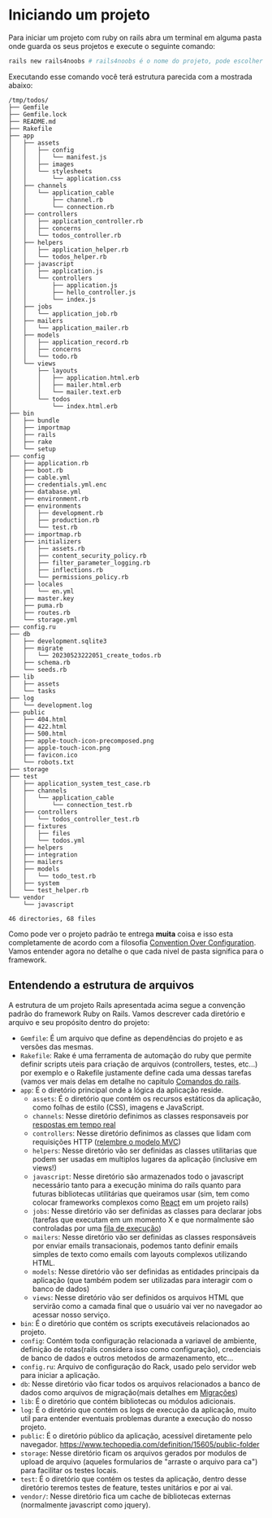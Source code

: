 # Iniciando um projeto

Para iniciar um projeto com ruby on rails abra um terminal em alguma pasta onde guarda os seus projetos e execute o seguinte comando:

```sh
rails new rails4noobs # rails4noobs é o nome do projeto, pode escolher qualquer um
```

Executando esse comando você terá estrutura parecida com a mostrada abaixo:

```
/tmp/todos/
├── Gemfile
├── Gemfile.lock
├── README.md
├── Rakefile
├── app
│   ├── assets
│   │   ├── config
│   │   │   └── manifest.js
│   │   ├── images
│   │   └── stylesheets
│   │       └── application.css
│   ├── channels
│   │   └── application_cable
│   │       ├── channel.rb
│   │       └── connection.rb
│   ├── controllers
│   │   ├── application_controller.rb
│   │   ├── concerns
│   │   └── todos_controller.rb
│   ├── helpers
│   │   ├── application_helper.rb
│   │   └── todos_helper.rb
│   ├── javascript
│   │   ├── application.js
│   │   └── controllers
│   │       ├── application.js
│   │       ├── hello_controller.js
│   │       └── index.js
│   ├── jobs
│   │   └── application_job.rb
│   ├── mailers
│   │   └── application_mailer.rb
│   ├── models
│   │   ├── application_record.rb
│   │   ├── concerns
│   │   └── todo.rb
│   └── views
│       ├── layouts
│       │   ├── application.html.erb
│       │   ├── mailer.html.erb
│       │   └── mailer.text.erb
│       └── todos
│           └── index.html.erb
├── bin
│   ├── bundle
│   ├── importmap
│   ├── rails
│   ├── rake
│   └── setup
├── config
│   ├── application.rb
│   ├── boot.rb
│   ├── cable.yml
│   ├── credentials.yml.enc
│   ├── database.yml
│   ├── environment.rb
│   ├── environments
│   │   ├── development.rb
│   │   ├── production.rb
│   │   └── test.rb
│   ├── importmap.rb
│   ├── initializers
│   │   ├── assets.rb
│   │   ├── content_security_policy.rb
│   │   ├── filter_parameter_logging.rb
│   │   ├── inflections.rb
│   │   └── permissions_policy.rb
│   ├── locales
│   │   └── en.yml
│   ├── master.key
│   ├── puma.rb
│   ├── routes.rb
│   └── storage.yml
├── config.ru
├── db
│   ├── development.sqlite3
│   ├── migrate
│   │   └── 20230523222051_create_todos.rb
│   ├── schema.rb
│   └── seeds.rb
├── lib
│   ├── assets
│   └── tasks
├── log
│   └── development.log
├── public
│   ├── 404.html
│   ├── 422.html
│   ├── 500.html
│   ├── apple-touch-icon-precomposed.png
│   ├── apple-touch-icon.png
│   ├── favicon.ico
│   └── robots.txt
├── storage
├── test
│   ├── application_system_test_case.rb
│   ├── channels
│   │   └── application_cable
│   │       └── connection_test.rb
│   ├── controllers
│   │   └── todos_controller_test.rb
│   ├── fixtures
│   │   ├── files
│   │   └── todos.yml
│   ├── helpers
│   ├── integration
│   ├── mailers
│   ├── models
│   │   └── todo_test.rb
│   ├── system
│   └── test_helper.rb
└── vendor
    └── javascript

46 directories, 68 files
```

Como pode ver o projeto padrão te entrega **muita** coisa e isso esta completamente de acordo com a filosofia [Convention Over Configuration](../Arquitetura/Convention_over_Configuration). Vamos entender agora no detalhe o que cada nivel de pasta significa para o framework.

## Entendendo a estrutura de arquivos

A estrutura de um projeto Rails apresentada acima segue a convenção padrão do framework Ruby on Rails. Vamos descrever cada diretório e arquivo e seu propósito dentro do projeto:

- `Gemfile`: É um arquivo que define as dependências do projeto e as versões das mesmas.
- `Rakefile`: Rake é uma ferramenta de automação do ruby que permite definir scripts uteis para criação de arquivos (controllers, testes, etc...) por exemplo e o Rakefile justamente define cada uma dessas tarefas (vamos ver mais delas em detalhe no capitulo [Comandos do rails](Na_Pratica/Comandos_do_rails.md).
- `app`: É o diretório principal onde a lógica da aplicação reside.
  - `assets`: É o diretório que contém os recursos estáticos da aplicação, como folhas de estilo (CSS), imagens e JavaScript.
  - `channels`: Nesse diretório definimos as classes responsaveis por [respostas em tempo real](https://guides.rubyonrails.org/action_cable_overview.html)
  - `controllers`: Nesse diretório definimos as classes que lidam com requisições HTTP ([relembre o modelo MVC](Arquitetura/MVC.md))
  - `helpers`: Nesse diretório vão ser definidas as classes utilitarias que podem ser usadas em multiplos lugares da aplicação (inclusive em views!)
  - `javascript`: Nesse diretório são armazenados todo o javascript necessário tanto para a execução minima do rails quanto para futuras bibliotecas utilitárias que queiramos usar (sim, tem como colocar frameworks complexos como [React](https://medium.com/rd-shipit/how-to-set-up-a-rails-7-project-with-react-and-jest-f2e016bfbdf3) em um projeto rails)
  - `jobs`: Nesse diretório vão ser definidas as classes para declarar jobs (tarefas que executam em um momento X e que normalmente são controladas por uma [fila de execução](https://www.geeksforgeeks.org/queue-data-structure/))
  - `mailers`: Nesse diretório vão ser definidas as classes responsáveis por enviar emails transacionais, podemos tanto definir emails simples de texto como emails com layouts complexos utilizando HTML.
  - `models`: Nesse diretório vão ser definidas as entidades principais da aplicação (que também podem ser utilizadas para interagir com o banco de dados)
  - `views`: Nesse diretório vão ser definidos os arquivos HTML que servirão como a camada final que o usuário vai ver no navegador ao acessar nosso serviço.
- `bin`: É o diretório que contém os scripts executáveis relacionados ao projeto.
- `config`: Contém toda configuração relacionada a variavel de ambiente, definição de rotas(rails considera isso como configuração), credenciais de banco de dados e outros metodos de armazenamento, etc...
- `config.ru`: Arquivo de configuração do Rack, usado pelo servidor web para iniciar a aplicação.
- `db`: Nesse diretório vão ficar todos os arquivos relacionados a banco de dados como arquivos de migração(mais detalhes em [Migrações](Na_Pratica/Migrações.md))
- `lib`: É o diretório que contém bibliotecas ou módulos adicionais.
- `log`: É o diretório que contém os logs de execução da aplicação, muito util para entender eventuais problemas durante a execução do nosso projeto.
- `public`: É o diretório público da aplicação, acessível diretamente pelo navegador. <https://www.techopedia.com/definition/15605/public-folder>
- `storage`: Nesse diretório ficam os arquivos gerados por modulos de upload de arquivo (aqueles formularios de "arraste o arquivo para ca") para facilitar os testes locais.
- `test`: É o diretório que contém os testes da aplicação, dentro desse diretório teremos testes de feature, testes unitários e por ai vai.
- `vendor/`: Nesse diretório fica um cache de bibliotecas externas (normalmente javascript como jquery).
